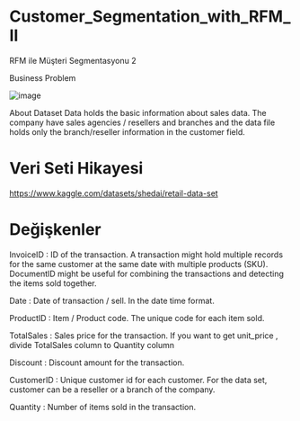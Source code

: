 # Customer_Segmentation_with_RFM_II
RFM ile Müşteri Segmentasyonu 2

Business Problem

![image](https://github.com/furkansukan/Customer_Segmentation_with_RFM_II/assets/115731123/e3b2410f-2373-4968-9908-78b5ee0c7ad7)


About Dataset
Data holds the basic information about sales data.
The company have sales agencies / resellers and branches and the data file holds only the branch/reseller information in the customer field.

# Veri Seti Hikayesi
https://www.kaggle.com/datasets/shedai/retail-data-set


# Değişkenler

InvoiceID : ID of the transaction. A transaction might hold multiple records for the same customer at the same date with multiple products (SKU). DocumentID might be useful for combining the transactions and detecting the items sold together.

Date : Date of transaction / sell. In the date time format.

ProductID : Item / Product code. The unique code for each item sold.

TotalSales : Sales price for the transaction. If you want to get unit_price , divide TotalSales column to Quantity column

Discount : Discount amount for the transaction.

CustomerID : Unique customer id for each customer. For the data set, customer can be a reseller or a branch of the company.

Quantity : Number of items sold in the transaction.


